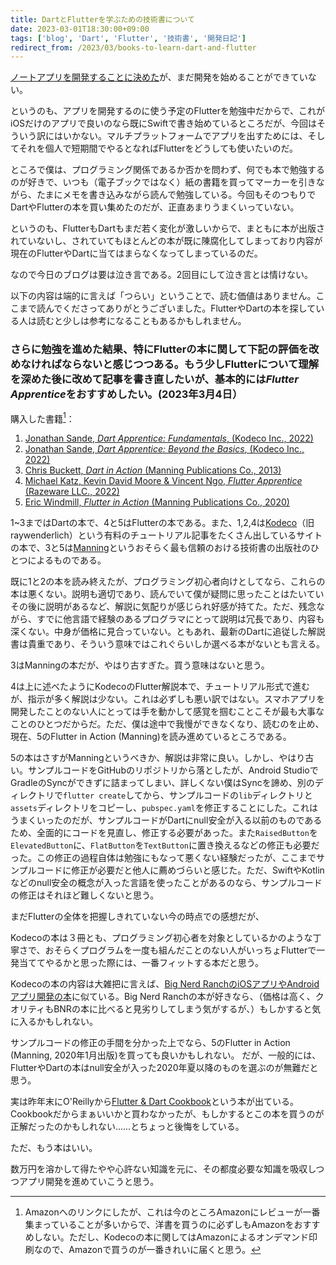 ```yaml
---
title: DartとFlutterを学ぶための技術書について
date: 2023-03-01T18:30:00+09:00
tags: ['blog', 'Dart', 'Flutter', '技術書', '開発日記']
redirect_from: /2023/03/books-to-learn-dart-and-flutter
---
```

[ノートアプリを開発することに決めた](/2023/02/new-project/)が、まだ開発を始めることができていない。

というのも、アプリを開発するのに使う予定のFlutterを勉強中だからで、これがiOSだけのアプリで良いのなら既にSwiftで書き始めているところだが、今回はそういう訳にはいかない。マルチプラットフォームでアプリを出すためには、そしてそれを個人で短期間でやるとなればFlutterをどうしても使いたいのだ。

ところで僕は、プログラミング関係であるか否かを問わず、何でも本で勉強するのが好きで、いつも（電子ブックではなく）紙の書籍を買ってマーカーを引きながら、たまにメモを書き込みながら読んで勉強している。今回もそのつもりでDartやFlutterの本を買い集めたのだが、正直あまりうまくいっていない。

というのも、FlutterもDartもまだ若く変化が激しいからで、まともに本が出版されていないし、されていてもほとんどの本が既に陳腐化してしまっており内容が現在のFlutterやDartに当てはまらなくなってしまっているのだ。

なので今日のブログは要は泣き言である。2回目にして泣き言とは情けない。

以下の内容は端的に言えば「つらい」ということで、読む価値はありません。ここまで読んでくださってありがとうございました。FlutterやDartの本を探している人は読むと少しは参考になることもあるかもしれません。

### さらに勉強を進めた結果、特にFlutterの本に関して下記の評価を改めなければならないと感じつつある。もう少しFlutterについて理解を深めた後に改めて記事を書き直したいが、基本的には*Flutter Apprentice*をおすすめしたい。(2023年3月4日）

購入した書籍[^1]：
1. [Jonathan Sande, *Dart Apprentice: Fundamentals*, (Kodeco Inc., 2022)](https://amzn.asia/d/g3r1gVp)
2. [Jonathan Sande, *Dart Apprentice: Beyond the Basics*, (Kodeco Inc., 2022)](https://amzn.asia/d/h0XmfPW)
3. [Chris Buckett, *Dart in Action* (Manning Publications Co., 2013)](https://amzn.asia/d/dEqa9SV)
4. [Michael Katz, Kevin David Moore & Vincent Ngo, *Flutter Apprentice* (Razeware LLC., 2022)](https://amzn.asia/d/dBNcqpW)
5. [Eric Windmill, *Flutter in Action* (Manning Publications Co., 2020)](https://amzn.asia/d/3yqsQE7)

1~3まではDartの本で、4と5はFlutterの本である。また、1,2,4は[Kodeco](https://www.kodeco.com/)（旧raywenderlich）という有料のチュートリアル記事をたくさん出しているサイトの本で、3と5は[Manning](https://www.manning.com/)というおそらく最も信頼のおける技術書の出版社のひとつによるものである。

既に1と2の本を読み終えたが、プログラミング初心者向けとしてなら、これらの本は悪くない。説明も適切であり、読んでいて僕が疑問に思ったことはたいていその後に説明があるなど、解説に気配りが感じられ好感が持てた。ただ、残念ながら、すでに他言語で経験のあるプログラマにとって説明は冗長であり、内容も深くない。中身が価格に見合っていない。ともあれ、最新のDartに追従した解説書は貴重であり、そういう意味ではこれぐらいしか選べる本がないとも言える。

3はManningの本だが、やはり古すぎた。買う意味はないと思う。

4は上に述べたようにKodecoのFlutter解説本で、チュートリアル形式で進むが、指示が多く解説は少ない。これは必ずしも悪い訳ではない。スマホアプリを開発したことのない人にとっては手を動かして感覚を掴むことこそが最も大事なことのひとつだからだ。ただ、僕は途中で我慢ができなくなり、読むのを止め、現在、5のFlutter in Action (Manning)を読み進めているところである。

5の本はさすがManningというべきか、解説は非常に良い。しかし、やはり古い。サンプルコードをGitHubのリポジトリから落としたが、Android StudioでGradleのSyncができずに詰まってしまい、詳しくない僕はSyncを諦め、別のディレクトリで`flutter create`してから、サンプルコードの`lib`ディレクトリと`assets`ディレクトリをコピーし、`pubspec.yaml`を修正することにした。これはうまくいったのだが、サンプルコードがDartにnull安全が入る以前のものであるため、全面的にコードを見直し、修正する必要があった。また`RaisedButton`を`ElevatedButton`に、`FlatButton`を`TextButton`に置き換えるなどの修正も必要だった。この修正の過程自体は勉強にもなって悪くない経験だったが、ここまでサンプルコードに修正が必要だと他人に薦めづらいと感じた。ただ、SwiftやKotlinなどのnull安全の概念が入った言語を使ったことがあるのなら、サンプルコードの修正はそれほど難しくないと思う。

まだFlutterの全体を把握しきれていない今の時点での感想だが、

Kodecoの本は３冊とも、プログラミング初心者を対象としているかのような丁寧さで、おそらくプログラムを一度も組んだことのない人がいっちょFlutterで一発当ててやるかと思った際には、一番フィットする本だと思う。

Kodecoの本の内容は大雑把に言えば、[Big Nerd RanchのiOSアプリやAndroidアプリ開発の本](https://bignerdranch.com/books/)に似ている。Big Nerd Ranchの本が好きなら、（価格は高く、クオリティもBNRの本に比べると見劣りしてしまう気がするが、）もしかすると気に入るかもしれない。

サンプルコードの修正の手間を分かった上でなら、5のFlutter in Action (Manning, 2020年1月出版)を買っても良いかもしれない。
だが、一般的には、FlutterやDartの本はnull安全が入った2020年夏以降のものを選ぶのが無難だと思う。

実は昨年末にO'Reillyから[Flutter & Dart Cookbook](https://amzn.asia/d/4k7CT7g)という本が出ている。Cookbookだからまぁいいかと買わなかったが、もしかするとこの本を買うのが正解だったのかもしれない……とちょっと後悔をしている。

ただ、もう本はいい。

数万円を溶かして得たやや心許ない知識を元に、その都度必要な知識を吸収しつつアプリ開発を進めていこうと思う。

[^1]: Amazonへのリンクにしたが、これは今のところAmazonにレビューが一番集まっていることが多いからで、洋書を買うのに必ずしもAmazonをおすすめしない。ただし、Kodecoの本に関してはAmazonによるオンデマンド印刷なので、Amazonで買うのが一番きれいに届くと思う。
